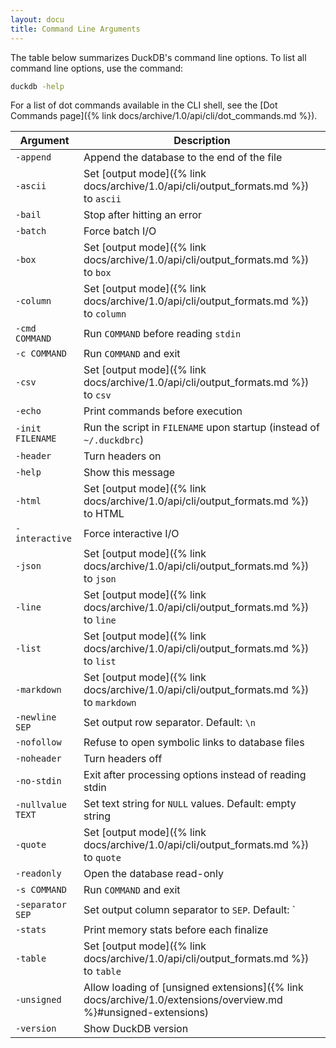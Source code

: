 ```yaml
---
layout: docu
title: Command Line Arguments
---
```


The table below summarizes DuckDB's command line options.
To list all command line options, use the command:

```bash
duckdb -help
```

For a list of dot commands available in the CLI shell, see the [Dot Commands page]({% link docs/archive/1.0/api/cli/dot_commands.md %}).


<!-- markdownlint-disable MD056 -->

| Argument | Description |
|---|-------|
| `-append`         | Append the database to the end of the file                                            |
| `-ascii`          | Set [output mode]({% link docs/archive/1.0/api/cli/output_formats.md %}) to `ascii`                                          |
| `-bail`           | Stop after hitting an error                                                           |
| `-batch`          | Force batch I/O                                                                       |
| `-box`            | Set [output mode]({% link docs/archive/1.0/api/cli/output_formats.md %}) to `box`                                            |
| `-column`         | Set [output mode]({% link docs/archive/1.0/api/cli/output_formats.md %}) to `column`                                         |
| `-cmd COMMAND`    | Run `COMMAND` before reading `stdin`                                                  |
| `-c COMMAND`      | Run `COMMAND` and exit                                                                |
| `-csv`            | Set [output mode]({% link docs/archive/1.0/api/cli/output_formats.md %}) to `csv`                                            |
| `-echo`           | Print commands before execution                                                       |
| `-init FILENAME`  | Run the script in `FILENAME` upon startup (instead of `~/.duckdbrc`)                  |
| `-header`         | Turn headers on                                                                       |
| `-help`           | Show this message                                                                     |
| `-html`           | Set [output mode]({% link docs/archive/1.0/api/cli/output_formats.md %}) to HTML                                             |
| `-interactive`    | Force interactive I/O                                                                 |
| `-json`           | Set [output mode]({% link docs/archive/1.0/api/cli/output_formats.md %}) to `json`                                           |
| `-line`           | Set [output mode]({% link docs/archive/1.0/api/cli/output_formats.md %}) to `line`                                           |
| `-list`           | Set [output mode]({% link docs/archive/1.0/api/cli/output_formats.md %}) to `list`                                           |
| `-markdown`       | Set [output mode]({% link docs/archive/1.0/api/cli/output_formats.md %}) to `markdown`                                       |
| `-newline SEP`    | Set output row separator. Default: `\n`                                               |
| `-nofollow`       | Refuse to open symbolic links to database files                                       |
| `-noheader`       | Turn headers off                                                                      |
| `-no-stdin`       | Exit after processing options instead of reading stdin                                |
| `-nullvalue TEXT` | Set text string for `NULL` values. Default: empty string                              |
| `-quote`          | Set [output mode]({% link docs/archive/1.0/api/cli/output_formats.md %}) to `quote`                                          |
| `-readonly`       | Open the database read-only                                                           |
| `-s COMMAND`      | Run `COMMAND` and exit                                                                |
| `-separator SEP`  | Set output column separator to `SEP`. Default: `|`                                    |
| `-stats`          | Print memory stats before each finalize                                               |
| `-table`          | Set [output mode]({% link docs/archive/1.0/api/cli/output_formats.md %}) to `table`                                          |
| `-unsigned`       | Allow loading of [unsigned extensions]({% link docs/archive/1.0/extensions/overview.md %}#unsigned-extensions) |
| `-version`        | Show DuckDB version                                                                   |

<!-- markdownlint-enable MD056 -->